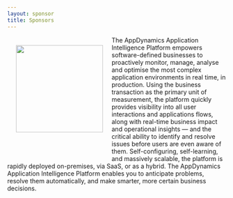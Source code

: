 ```yaml
---
layout: sponsor
title: Sponsors
---
```

<div style="width:200px;float:left;padding:20px">
  <div style="height:200px;position:relative;">
    <a href="http://www.appdynamics.com" target="_blank"><img style="position: absolute; top: 0;width:200px" src="{{site.root}}/images/sponsors/appdynamics.png" /></a>
  </div>
  <div style="height:40px;text-align:center;font-size:82%;"><br/></div>
</div>


The AppDynamics Application Intelligence Platform empowers software-defined businesses to proactively monitor, manage, analyse and optimise the most complex application environments in real time, in production. Using the business transaction as the primary unit of measurement, the platform quickly provides visibility into all user interactions and applications flows, along with real-time business impact and operational insights — and the critical ability to identify and resolve issues before users are even aware of them. Self-configuring, self-learning, and massively scalable, the platform is rapidly deployed on-premises, via SaaS, or as a hybrid. The AppDynamics Application Intelligence Platform enables you to anticipate problems, resolve them automatically, and make smarter, more certain business decisions.
